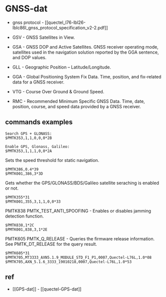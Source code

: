 
# GNSS-dat 

- gnss protocol - [[quectel_l76-lbl26-lblc86l_gnss_protocol_specification_v2-2.pdf]]

- GSV - GNSS Satellites in View. 

- GSA - GNSS  DOP  and  Active  Satellites.  GNSS  receiver  operating  mode,  satellites  used  in  the  navigation solution reported by the GGA sentence, and DOP values. 

- GLL - Geographic Position – Latitude/Longitude. 

- GGA - Global Positioning System Fix Data. Time, position, and fix-related data for a GNSS receiver.

- VTG - Course Over Ground & Ground Speed. 

- RMC - Recommended Minimum Specific GNSS Data. Time, date, position, course, and speed data provided by a GNSS receiver.

## commands examples 

    Search GPS + GLONASS: 
    $PMTK353,1,1,0,0,0*2B

    Enable GPS, Glonass, Galileo:
    $PMTK353,1,1,1,0,0*2A

Sets  the  speed  threshold  for  static  navigation.  

    $PMTK386,0.4*39 
    $PMTK001,386,3*3D

Gets whether the GPS/GLONASS/BDS/Galileo satellite seraching is enabled or not.

    $PMTK355*31 
    $PMTK001,355,3,1,1,0,0*33
    
PMTK838 PMTK_TEST_ANTI_SPOOFING - Enables or disables jamming detection function.

    $PMTK838,1*2C 
    $PMTK001,838,3,1*2E 


PMTK605 PMTK_Q_RELEASE - Queries the firmware release information. See PMTK_DT_RELEASE for the query result.

    $PMTK605*31
    $PMTK705,MT3333_AXN5.1.9_MODULE_STD_F1_P1,0007,Quectel-L76L,1.0*08
    $PMTK705,AXN_5.1.6_3333_19010218,0007,Quectel-L76L,1.0*53

## ref 

- [[GPS-dat]] - [[quectel-GPS-dat]]